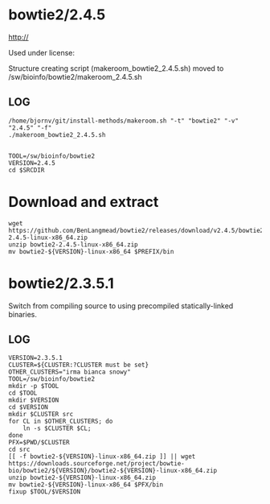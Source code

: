 bowtie2/2.4.5
========================

<http://>

Used under license:



Structure creating script (makeroom_bowtie2_2.4.5.sh) moved to /sw/bioinfo/bowtie2/makeroom_2.4.5.sh

LOG
---

    /home/bjornv/git/install-methods/makeroom.sh "-t" "bowtie2" "-v" "2.4.5" "-f"
    ./makeroom_bowtie2_2.4.5.sh


    TOOL=/sw/bioinfo/bowtie2
    VERSION=2.4.5
    cd $SRCDIR

# Download and extract
    wget https://github.com/BenLangmead/bowtie2/releases/download/v2.4.5/bowtie2-2.4.5-linux-x86_64.zip
    unzip bowtie2-2.4.5-linux-x86_64.zip
    mv bowtie2-${VERSION}-linux-x86_64 $PREFIX/bin



bowtie2/2.3.5.1
===============

Switch from compiling source to using precompiled statically-linked binaries.

LOG
---

    VERSION=2.3.5.1
    CLUSTER=${CLUSTER:?CLUSTER must be set}
    OTHER_CLUSTERS="irma bianca snowy"
    TOOL=/sw/bioinfo/bowtie2
    mkdir -p $TOOL
    cd $TOOL
    mkdir $VERSION
    cd $VERSION
    mkdir $CLUSTER src
    for CL in $OTHER_CLUSTERS; do
        ln -s $CLUSTER $CL;
    done
    PFX=$PWD/$CLUSTER
    cd src
    [[ -f bowtie2-${VERSION}-linux-x86_64.zip ]] || wget https://downloads.sourceforge.net/project/bowtie-bio/bowtie2/${VERSION}/bowtie2-${VERSION}-linux-x86_64.zip
    unzip bowtie2-${VERSION}-linux-x86_64.zip
    mv bowtie2-${VERSION}-linux-x86_64 $PFX/bin
    fixup $TOOL/$VERSION
